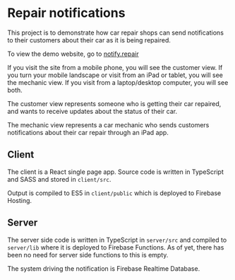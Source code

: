# Repair notifications

This project is to demonstrate how car repair shops can send notifications to their customers about their car as it is
being repaired.

To view the demo website, go to [notify.repair](https://notify.repair)

If you visit the site from a mobile phone, you will see the customer view. If you turn your mobile landscape or visit
from an iPad or tablet, you will see the mechanic view. If you visit from a laptop/desktop computer, you will see both.

The customer view represents someone who is getting their car repaired, and wants to receive updates about the status of
their car.

The mechanic view represents a car mechanic who sends customers notifications about their car repair through an iPad
app.

## Client

The client is a React single page app. Source code is written in TypeScript and SASS and stored in `client/src`.

Output is compiled to ES5 in `client/public` which is deployed to Firebase Hosting.

## Server

The server side code is written in TypeScript in `server/src` and compiled to `server/lib` where it is deployed to
Firebase Functions. As of yet, there has been no need for server side functions to this is empty.

The system driving the notification is Firebase Realtime Database. 
